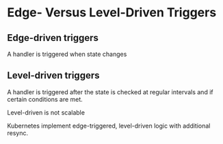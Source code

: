 # Edge- Versus Level-Driven Triggers

## Edge-driven triggers

A handler is triggered when state changes

## Level-driven triggers

A handler is triggered after the state is checked at regular intervals and if certain conditions are met.

Level-driven is not scalable

Kubernetes implement  edge-triggered, level-driven logic with additional resync.
